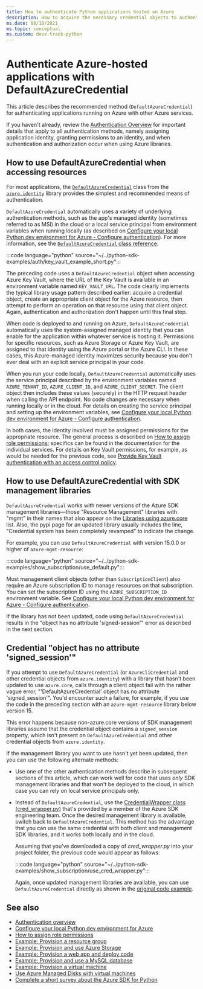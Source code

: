 ```yaml
---
title: How to authenticate Python applications hosted on Azure
description: How to acquire the necessary credential objects to authenticate a Python application running on Azure.
ms.date: 08/10/2021
ms.topic: conceptual
ms.custom: devx-track-python
---
```


# Authenticate Azure-hosted applications with DefaultAzureCredential

This article describes the recommended method (`DefaultAzureCredential`) for authenticating applications running on Azure with other Azure services.

If you haven't already, review the [Authentication Overview](azure-sdk-authenticate.md#how-to-assign-an-app-identity) for important details that apply to all authentication methods, namely assigning application identity, granting permissions to an identity, and when authentication and authorization occur when using Azure libraries.

## How to use DefaultAzureCredential when accessing resources

For most applications, the [`DefaultAzureCredential`](/python/api/azure-identity/azure.identity.defaultazurecredential) class from the [`azure.identity`](/python/api/azure-identity/azure.identity) library provides the simplest and recommended means of authentication.

`DefaultAzureCredential` automatically uses a variety of underlying authentication methods, such as the app's managed identity (sometimes referred to as MSI) in the cloud or a local service principal from environment variables when running locally (as described on [Configure your local Python dev environment for Azure - Configure authentication](configure-local-development-environment.md#configure-authentication)). For more information, see the [`DefaultAzureCredential` class reference](/python/api/azure-identity/azure.identity.defaultazurecredential).

:::code language="python" source="~/../python-sdk-examples/auth/key_vault_example_short.py":::

The preceding code uses a `DefaultAzureCredential` object when accessing Azure Key Vault, where the URL of the Key Vault is available in an environment variable named `KEY_VAULT_URL`. The code clearly implements the typical library usage pattern described earlier: acquire a credential object, create an appropriate client object for the Azure resource, then attempt to perform an operation on that resource using that client object. Again, authentication and authorization don't happen until this final step.

When code is deployed to and running on Azure, `DefaultAzureCredential` automatically uses the system-assigned managed identity that you can enable for the application within whatever service is hosting it. Permissions for specific resources, such as Azure Storage or Azure Key Vault, are assigned to that identity using the Azure portal or the Azure CLI. In these cases, this Azure-managed identity maximizes security because you don't ever deal with an explicit service principal in your code.

When you run your code locally, `DefaultAzureCredential` automatically uses the service principal described by the environment variables named `AZURE_TENANT_ID`, `AZURE_CLIENT_ID`, and `AZURE_CLIENT_SECRET`. The client object then includes these values (securely) in the HTTP request header when calling the API endpoint. No code changes are necessary when running locally or in the cloud. For details on creating the service principal and setting up the environment variables, see [Configure your local Python dev environment for Azure - Configure authentication](configure-local-development-environment.md#configure-authentication).

In both cases, the identity involved must be assigned permissions for the appropriate resource. The general process is described on [How to assign role permissions](/azure/role-based-access-control/role-assignments-steps); specifics can be found in the documentation for the individual services. For details on Key Vault permissions, for example, as would be needed for the previous code, see [Provide Key Vault authentication with an access control policy](/azure/key-vault/general/group-permissions-for-applications).

## How to use DefaultAzureCredential with SDK management libraries

`DefaultAzureCredential` works with newer versions of the Azure SDK management libraries&mdash;those "Resource Management" libraries with "mgmt" in their names that also appear on the [Libraries using azure.core](azure-sdk-library-package-index.md#libraries-using-azurecore) list. Also, the pypi page for an updated library usually includes the line, "Credential system has been completely revamped" to indicate the change.

For example, you can use `DefaultAzureCredential` with version 15.0.0 or higher of `azure-mgmt-resource`:

:::code language="python" source="~/../python-sdk-examples/show_subscription/use_default.py":::

Most management client objects (other than `SubscriptionClient`) also require an Azure subscription ID to manage resources on that subscription. You can set the subscription ID using the `AZURE_SUBSCRIPTION_ID` environment variable. See [Configure your local Python dev environment for Azure - Configure authentication](configure-local-development-environment.md#configure-authentication).

If the library has not been updated, code using `DefaultAzureCredential` results in the "object has no attribute 'signed-session'" error as described in the next section.

## Credential "object has no attribute 'signed_session'"

If you attempt to use `DefaultAzureCredential` (or `AzureCliCredential` and other credential objects from `azure.identity`) with a library that hasn't been updated to use `azure.core`, calls through a client object fail with the rather vague error, "'DefaultAzureCredential' object has no attribute 'signed_session'". You'd encounter such a failure, for example, if you use the code in the preceding section with an `azure-mgmt-resource` library below version 15.

This error happens because non-azure.core versions of SDK management libraries assume that the credential object contains a `signed_session` property, which isn't present on `DefaultAzureCredential` and other credential objects from `azure.identity`.

If the management library you want to use hasn't yet been updated, then you can use the following alternate methods:

- Use one of the other authentication methods describe in subsequent sections of this article, which can work well for code that uses *only* SDK management libraries and that won't be deployed to the cloud, in which case you can rely on local service principals only.

- Instead of `DefaultAzureCredential`, use the [CredentialWrapper class (cred_wrapper.py)](https://gist.github.com/lmazuel/cc683d82ea1d7b40208de7c9fc8de59d) that's provided by a member of the Azure SDK engineering team. Once the desired management library is available, switch back to `DefaultAzureCredential`. This method has the advantage that you can use the same credential with both client and management SDK libraries, and it works both locally and in the cloud.

    Assuming that you've downloaded a copy of *cred_wrapper.py* into your project folder, the previous code would appear as follows:

    :::code language="python" source="~/../python-sdk-examples/show_subscription/use_cred_wrapper.py":::

    Again, once updated management libraries are available, you can use `DefaultAzureCredential` directly as shown in the [original code example](#how-to-use-defaultazurecredential-with-sdk-management-libraries).

## See also

- [Authentication overview](azure-sdk-authenticate.md)
- [Configure your local Python dev environment for Azure](configure-local-development-environment.md)
- [How to assign role permissions](/azure/role-based-access-control/role-assignments-steps)
- [Example: Provision a resource group](azure-sdk-example-resource-group.md)
- [Example: Provision and use Azure Storage](azure-sdk-example-storage.md)
- [Example: Provision a web app and deploy code](azure-sdk-example-web-app.md)
- [Example: Provision and use a MySQL database](azure-sdk-example-database.md)
- [Example: Provision a virtual machine](azure-sdk-example-virtual-machines.md)
- [Use Azure Managed Disks with virtual machines](azure-sdk-samples-managed-disks.md)
- [Complete a short survey about the Azure SDK for Python](https://microsoft.qualtrics.com/jfe/form/SV_bNFX0HECjzPWMiG?Q_CHL=docs)
